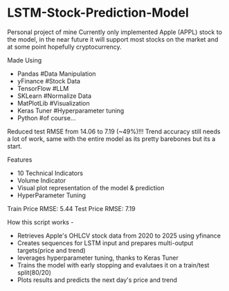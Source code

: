 # LSTM-Stock-Prediction-Model
Personal project of mine
Currently only implemented Apple (APPL) stock to the model, in the near future it will support most stocks on the market and at some point hopefully cryptocurrency.

Made Using
- Pandas #Data Manipulation
- yFinance #Stock Data
- TensorFlow #LLM
- SKLearn #Normalize Data
- MatPlotLib #Visualization
- Keras Tuner #Hyperparameter tuning 
- Python #of course...

Reduced test RMSE from 14.06 to 7.19 (~49%)!!!
Trend accuracy still needs a lot of work, same with the entire model as its pretty barebones but its a start. 

Features
- 10 Technical Indicators
- Volume Indicator
- Visual plot representation of the model & prediction
- HyperParameter Tuning

Train Price RMSE: 5.44                                                                                                                                                                               Test Price RMSE: 7.19  

How this script works -
- Retrieves Apple's OHLCV stock data from 2020 to 2025 using yfinance 
- Creates sequences for LSTM input and prepares multi-output targets(price and trend)
- leverages hyperparameter tuning, thanks to Keras Tuner
- Trains the model with early stopping and evalutaes it on a train/test split(80/20)
- Plots results and predicts the next day's price and trend


